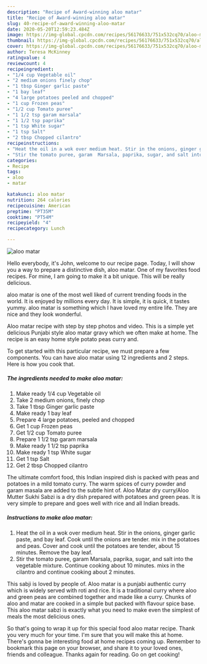 ```yaml
---
description: "Recipe of Award-winning aloo matar"
title: "Recipe of Award-winning aloo matar"
slug: 40-recipe-of-award-winning-aloo-matar
date: 2020-05-20T12:59:23.484Z
image: https://img-global.cpcdn.com/recipes/56176633/751x532cq70/aloo-matar-recipe-main-photo.jpg
thumbnail: https://img-global.cpcdn.com/recipes/56176633/751x532cq70/aloo-matar-recipe-main-photo.jpg
cover: https://img-global.cpcdn.com/recipes/56176633/751x532cq70/aloo-matar-recipe-main-photo.jpg
author: Teresa McKinney
ratingvalue: 4
reviewcount: 4
recipeingredient:
- "1/4 cup Vegetable oil"
- "2 medium onions finely chop"
- "1 tbsp Ginger garlic paste"
- "1 bay leaf"
- "4 large potatoes peeled and chopped"
- "1 cup Frozen peas"
- "1/2 cup Tomato puree"
- "1 1/2 tsp garam marsala"
- "1 1/2 tsp paprika"
- "1 tsp White sugar"
- "1 tsp Salt"
- "2 tbsp Chopped cilantro"
recipeinstructions:
- "Heat the oil in a wok over medium heat. Stir in the onions, ginger garlic paste, and bay leaf. Cook until the onions are tender. mix in the potatoes and peas. Cover and cook until the potatoes are tender, about 15 minutes. Remove the bay leaf."
- "Stir the tomato puree, garam  Marsala, paprika, sugar, and salt into the vegetable mixture. Continue cooking about 10 minutes. mixs in the cilantro and continue cooking about 2 minutes."
categories:
- Recipe
tags:
- aloo
- matar

katakunci: aloo matar 
nutrition: 264 calories
recipecuisine: American
preptime: "PT35M"
cooktime: "PT54M"
recipeyield: "4"
recipecategory: Lunch

---
```



![aloo matar](https://img-global.cpcdn.com/recipes/56176633/751x532cq70/aloo-matar-recipe-main-photo.jpg)

Hello everybody, it's John, welcome to our recipe page. Today, I will show you a way to prepare a distinctive dish, aloo matar. One of my favorites food recipes. For mine, I am going to make it a bit unique. This will be really delicious.

aloo matar is one of the most well liked of current trending foods in the world. It is enjoyed by millions every day. It is simple, it is quick, it tastes yummy. aloo matar is something which I have loved my entire life. They are nice and they look wonderful.

Aloo matar recipe with step by step photos and video. This is a simple yet delicious Punjabi style aloo matar gravy which we often make at home. The recipe is an easy home style potato peas curry and.


To get started with this particular recipe, we must prepare a few components. You can have aloo matar using 12 ingredients and 2 steps. Here is how you cook that.

<!--inarticleads1-->

##### The ingredients needed to make aloo matar:

1. Make ready 1/4 cup Vegetable oil
1. Take 2 medium onions, finely chop
1. Take 1 tbsp Ginger garlic paste
1. Make ready 1 bay leaf
1. Prepare 4 large potatoes, peeled and chopped
1. Get 1 cup Frozen peas
1. Get 1/2 cup Tomato puree
1. Prepare 1 1/2 tsp garam marsala
1. Make ready 1 1/2 tsp paprika
1. Make ready 1 tsp White sugar
1. Get 1 tsp Salt
1. Get 2 tbsp Chopped cilantro


The ultimate comfort food, this Indian inspired dish is packed with peas and potatoes in a mild tomato curry. The warm spices of curry powder and garam masala are added to the subtle hint of. Aloo Matar dry curry/Aloo Mutter Sukhi Sabzi is a dry dish prepared with potatoes and green peas. It is very simple to prepare and goes well with rice and all Indian breads. 

<!--inarticleads2-->

##### Instructions to make aloo matar:

1. Heat the oil in a wok over medium heat. Stir in the onions, ginger garlic paste, and bay leaf. Cook until the onions are tender. mix in the potatoes and peas. Cover and cook until the potatoes are tender, about 15 minutes. Remove the bay leaf.
1. Stir the tomato puree, garam  Marsala, paprika, sugar, and salt into the vegetable mixture. Continue cooking about 10 minutes. mixs in the cilantro and continue cooking about 2 minutes.


This sabji is loved by people of. Aloo matar is a punjabi authentic curry which is widely served with roti and rice. It is a traditional curry where aloo and green peas are combined together and made like a curry. Chunks of aloo and matar are cooked in a simple but packed with flavour spice base. This aloo matar sabzi is exactly what you need to make even the simplest of meals the most delicious ones. 

So that's going to wrap it up for this special food aloo matar recipe. Thank you very much for your time. I'm sure that you will make this at home. There's gonna be interesting food at home recipes coming up. Remember to bookmark this page on your browser, and share it to your loved ones, friends and colleague. Thanks again for reading. Go on get cooking!
